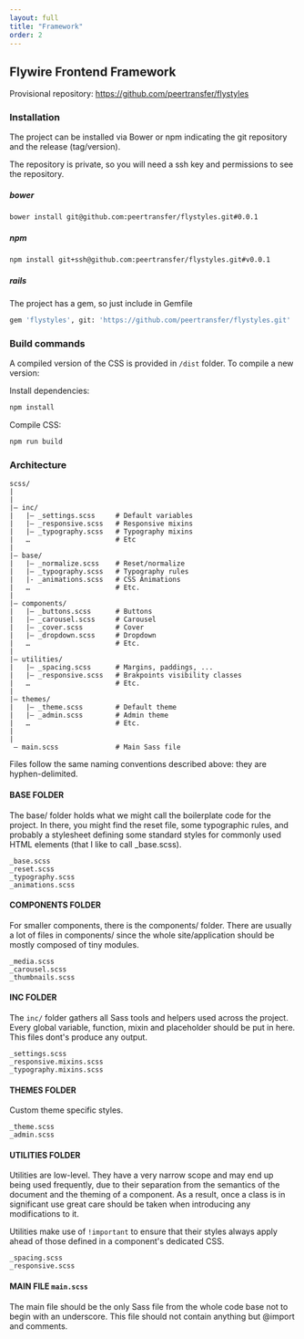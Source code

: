 ```yaml
---
layout: full
title: "Framework"
order: 2
---
```


## Flywire Frontend Framework

Provisional repository: https://github.com/peertransfer/flystyles

### Installation

The project can be installed via Bower or npm indicating the git repository and the release (tag/version).

The repository is private, so you will need a ssh key and permissions to see the repository.

##### bower

```bash
bower install git@github.com:peertransfer/flystyles.git#0.0.1
```

##### npm
```bash
npm install git+ssh@github.com:peertransfer/flystyles.git#v0.0.1
```

##### rails

The project has a gem, so just include in Gemfile

```bash
gem 'flystyles', git: 'https://github.com/peertransfer/flystyles.git'
```

### Build commands

A compiled version of the CSS is provided in `/dist` folder.
To compile a new version:

Install dependencies:
```bash
npm install
```

Compile CSS:
```bash
npm run build
```

### Architecture

```
scss/
|
|
|– inc/
|   |– _settings.scss     # Default variables
|   |– _responsive.scss   # Responsive mixins
|   |– _typography.scss   # Typography mixins
|   …                     # Etc
|
|– base/
|   |– _normalize.scss    # Reset/normalize
|   |– _typography.scss   # Typography rules
|   |- _animations.scss   # CSS Animations
|   …                     # Etc.
|
|– components/
|   |– _buttons.scss      # Buttons
|   |– _carousel.scss     # Carousel
|   |– _cover.scss        # Cover
|   |– _dropdown.scss     # Dropdown
|   …                     # Etc.
|
|– utilities/
|   |– _spacing.scss      # Margins, paddings, ...
|   |– _responsive.scss   # Brakpoints visibility classes
|   …                     # Etc.
|
|– themes/
|   |– _theme.scss        # Default theme
|   |– _admin.scss        # Admin theme
|   …                     # Etc.
|
|
 – main.scss              # Main Sass file

```

Files follow the same naming conventions described above: they are hyphen-delimited.

#### BASE FOLDER

The base/ folder holds what we might call the boilerplate code for the project. In there, you might find the reset file, some typographic rules, and probably a stylesheet defining some standard styles for commonly used HTML elements (that I like to call _base.scss).

```
_base.scss
_reset.scss
_typography.scss
_animations.scss

```


#### COMPONENTS FOLDER

For smaller components, there is the components/ folder. There are usually a lot of files in components/ since the whole site/application should be mostly composed of tiny modules.

```
_media.scss
_carousel.scss
_thumbnails.scss
```

#### INC FOLDER

The `inc/` folder gathers all Sass tools and helpers used across the project. Every global variable, function, mixin and placeholder should be put in here. This files dont's produce any output.

```
_settings.scss
_responsive.mixins.scss
_typography.mixins.scss
```

#### THEMES FOLDER

Custom theme specific styles.

```
_theme.scss
_admin.scss
```

#### UTILITIES FOLDER

Utilities are low-level. They have a very narrow scope and may end up being used frequently, due to their separation from the semantics of the document and the theming of a component. As a result, once a class is in significant use great care should be taken when introducing any modifications to it.

Utilities make use of `!important` to ensure that their styles always apply ahead of those defined in a component's dedicated CSS.

```
_spacing.scss
_responsive.scss
```


#### MAIN FILE `main.scss`

The main file should be the only Sass file from the whole code base not to begin with an underscore. This file should not contain anything but @import and comments.
